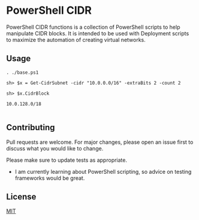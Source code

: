 # PowerShell CIDR

PowerShell CIDR functions is a collection of PowerShell scripts to help manipulate CIDR blocks. 
It is intended to be used with Deployment scripts to maximize the automation of creating virtual networks.

## Usage

```pwsh
. ./base.ps1

sh> $x = Get-CidrSubnet -cidr "10.0.0.0/16" -extraBits 2 -count 2

sh> $x.CidrBlock

10.0.128.0/18


```

## Contributing
Pull requests are welcome. For major changes, please open an issue first to discuss what you would like to change.

Please make sure to update tests as appropriate.

- I am currently learning about PowerShell scripting, so advice on testing frameworks would be great.

## License
[MIT](https://choosealicense.com/licenses/mit/)